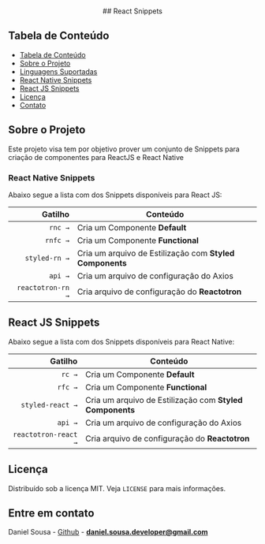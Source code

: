 <br />
<p align="center">
        ## React Snippets
</p>

## Tabela de Conteúdo

- [Tabela de Conteúdo](#tabela-de-conte%C3%BAdo)
- [Sobre o Projeto](#sobre-o-projeto)
- [Linguagens Suportadas](#linguagens-suportadas)
- [React Native Snippets](#react-native-snippets)
- [React JS Snippets](#react-js-snippets)
- [Licença](#licen%C3%A7a)
- [Contato](#contato)

## Sobre o Projeto

Este projeto visa tem por objetivo prover um conjunto de Snippets para criação de componentes para ReactJS e React Native

### React Native Snippets 

Abaixo segue a lista com dos Snippets disponíveis para React JS:

|                 Gatilho | Conteúdo                                                                      |
| ----------------------: | ----------------------------------------------------------------------------- |
|                 `rnc →` | Cria um Componente **Default**                                                |
|                `rnfc →` | Cria um Componente **Functional**                                             |
|           `styled-rn →` | Cria um arquivo de Estilização com **Styled Components**                      |
|                 `api →` | Cria um arquivo de configuração do Axios                                      |
|       `reactotron-rn →` | Cria arquivo de configuração do **Reactotron**                                |


## React JS Snippets


Abaixo segue a lista com dos Snippets disponíveis para React Native:

|                 Gatilho    | Conteúdo                                                                      |
| ----------------------:    | ----------------------------------------------------------------------------- |
|                 `rc →`     | Cria um Componente **Default**                                                |
|                `rfc →`     | Cria um Componente **Functional**                                             |
|           `styled-react →` | Cria um arquivo de Estilização com **Styled Components**                      |
|                 `api →`    | Cria um arquivo de configuração do Axios                                      |
|       `reactotron-react →` | Cria arquivo de configuração do **Reactotron**                                |

## Licença

Distribuído sob a licença MIT. Veja `LICENSE` para mais informações.

## Entre em contato

Daniel Sousa - [Github](https://github.com/danielsousast) - **daniel.sousa.developer@gmail.com**